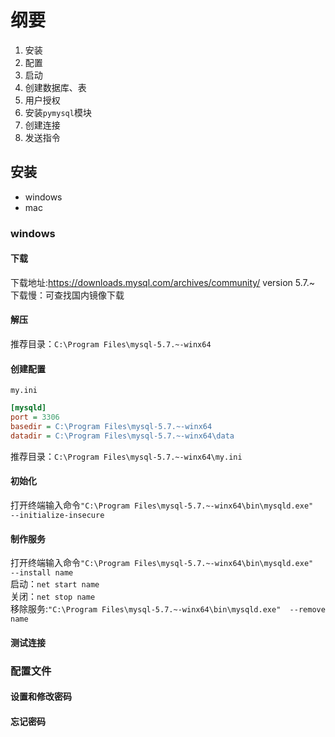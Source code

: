 # 纲要
1. 安装
2. 配置
3. 启动
4. 创建数据库、表
5. 用户授权
6. 安装`pymysql`模块
7. 创建连接
8. 发送指令

## 安装
- windows
- mac

### windows
#### 下载
下载地址:https://downloads.mysql.com/archives/community/ version 5.7.~  
下载慢：可查找国内镜像下载
#### 解压
推荐目录：`C:\Program Files\mysql-5.7.~-winx64`
#### 创建配置
`my.ini`
```ini
[mysqld]
port = 3306
basedir = C:\Program Files\mysql-5.7.~-winx64
datadir = C:\Program Files\mysql-5.7.~-winx64\data
```
推荐目录：`C:\Program Files\mysql-5.7.~-winx64\my.ini`
#### 初始化
打开终端输入命令`"C:\Program Files\mysql-5.7.~-winx64\bin\mysqld.exe"  --initialize-insecure`
#### 制作服务
打开终端输入命令`"C:\Program Files\mysql-5.7.~-winx64\bin\mysqld.exe"  --install name`  
启动：`net start name`  
关闭：`net stop name`  
移除服务:`"C:\Program Files\mysql-5.7.~-winx64\bin\mysqld.exe"  --remove name`  
#### 测试连接
### 配置文件
#### 设置和修改密码
#### 忘记密码




